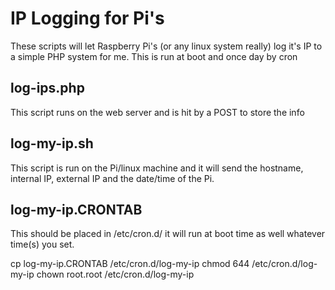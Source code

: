 # IP Logging for Pi's

These scripts will let Raspberry Pi's (or any linux system really) log it's IP to a simple PHP system for me.  This is run at boot and once day by cron

## log-ips.php

This script runs on the web server and is hit by a POST to store the info

## log-my-ip.sh

This script is run on the Pi/linux machine and it will send the hostname, internal IP, external IP and the date/time of the Pi.

## log-my-ip.CRONTAB

This should be placed in /etc/cron.d/  it will run at boot time as well whatever time(s) you set.

cp log-my-ip.CRONTAB /etc/cron.d/log-my-ip
chmod 644 /etc/cron.d/log-my-ip
chown root.root /etc/cron.d/log-my-ip


